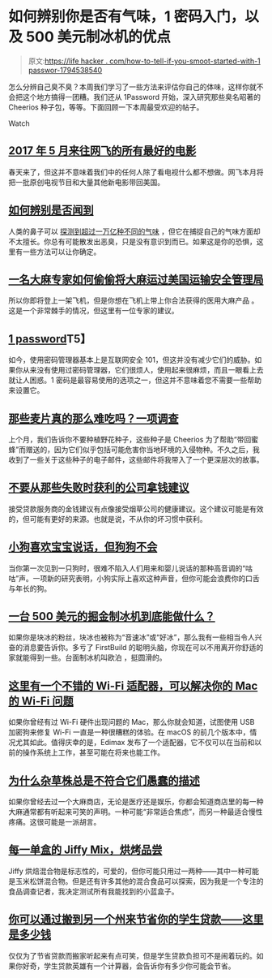 # 如何辨别你是否有气味，1 密码入门，以及 500 美元制冰机的优点

> 原文:[https://life hacker . com/how-to-tell-if-you-smoot-started-with-1 passwor-1794538540](https://lifehacker.com/how-to-tell-if-you-smell-getting-started-with-1passwor-1794538540)

怎么分辨自己臭不臭？本周我们学习了一些方法来评估你自己的体味，这样你就不会把这个地方搞得一团糟。我们还从 1Password 开始，深入研究那些臭名昭著的 Cheerios 种子包，等等。下面回顾一下本周最受欢迎的帖子。

Watch

## [**2017 年 5 月来往网飞的所有最好的电影**](http://lifehacker.com/all-the-best-movies-coming-to-and-leaving-in-may-2017-1794453943#_ga=1.192848298.1224299049.1454957731)

春天来了，但这并不意味着我们中的任何人除了看电视什么都不想做。网飞本月将把一批原创电视节目和大量其他新电影带回美国。

## [**如何辨别是否闻到**](http://lifehacker.com/how-to-tell-if-you-smell-1794394513)

人类的鼻子可以 [探测到超过一万亿种不同的气味](http://vosshall.rockefeller.edu/assets/file/BushdidScience2014.pdf) ，但它在捕捉自己的气味方面却不太擅长。你总有可能散发出恶臭，只是没有意识到而已。如果这是你的恐惧，这里有一些方法可以让你确定。

## [**一名大麻专家如何偷偷将大麻运过美国运输安全管理局**](http://lifehacker.com/how-a-cannabis-expert-sneaks-weed-past-the-tsa-1794340594)

所以你即将登上一架飞机，但是你想在飞机上带上你合法获得的医用大麻产品 。这是一个非常棘手的情况，但这里有一位专家的建议。

## [**1 password**](http://lifehacker.com/the-beginners-guide-to-1password-1794464866#_ga=1.157762618.1224299049.1454957731)T5】

如今，使用密码管理器基本上是互联网安全 101，但这并没有减少它们的威胁。如果你从来没有使用过密码管理器，它们很烦人，使用起来很麻烦，而且一眼看上去就让人困惑。1 密码是最容易使用的选项之一，但这并不意味着您不需要一些帮助来设置它。

## [**那些麦片真的那么难吃吗？一项调查**](http://lifehacker.com/were-those-cheerios-seeds-really-so-bad-an-investigati-1794454979)

上个月，我们告诉你不要种植野花种子，这些种子是 Cheerios 为了帮助“带回蜜蜂”而赠送的，因为它们似乎包括可能危害你当地环境的入侵物种。不久之后，我收到了一些关于这些种子的电子邮件，这些邮件将我带入了一个更深层次的故事。

## [**不要从那些失败时获利的公司拿钱建议**](http://twocents.lifehacker.com/dont-take-money-advice-from-companies-that-profit-when-1794513890)

接受贷款服务商的金钱建议有点像接受烟草公司的健康建议。这个建议可能是有效的，但可能有更好的来源。也就是说，不从你的坏习惯中获利。

## [**小狗喜欢宝宝说话，但狗狗不会**](http://lifehacker.com/puppies-love-your-baby-talk-but-dogs-dont-1794355775)

当你第一次见到一只狗时，很难不陷入人们用来和婴儿说话的那种高音调的“咕咕”声。一项新的研究表明，小狗实际上喜欢这种声音，但你可能会浪费你的口舌与年长的狗。

## [**一台 500 美元的掘金制冰机到底能做什么？**](http://skillet.lifehacker.com/what-exactly-does-one-do-with-a-500-nugget-ice-machine-1794231937)

如果你是块冰的粉丝，块冰也被称为“音速冰”或“好冰”，那么我有一些相当令人兴奋的消息要告诉你。多亏了 FirstBuild 的聪明头脑，你现在可以不用离开你舒适的家就能得到一些。台面制冰机叫欧泊 ，挺圆滑的。

## [**这里有一个不错的 Wi-Fi 适配器，可以解决你的 Mac 的 Wi-Fi 问题**](http://lifehacker.com/heres-a-decent-wi-fi-adapter-thatll-solve-your-macs-bus-1794426956)

如果你曾经有过 Wi-Fi 硬件出现问题的 Mac，那么你就会知道，试图使用 USB 加密狗来修复 Wi-Fi 一直是一种很糟糕的体验。在 macOS 的前几个版本中，情况尤其如此。值得庆幸的是，Edimax 发布了一个适配器，它不仅可以在当前和以前的操作系统上工作，甚至可能在将来也能工作。

## [**为什么杂草株总是不符合它们愚蠢的描述**](http://lifehacker.com/why-weed-strains-dont-always-live-up-to-their-stupid-de-1794498747)

如果你曾经去过一个大麻商店，无论是医疗还是娱乐，你都会知道商店里的每一种大麻通常都有听起来可笑的声明。一种可能“非常适合焦虑”，而另一种最适合慢性疼痛。这很可能是一派胡言。

## [**每一单盒的 Jiffy Mix，烘烤品尝**](http://skillet.lifehacker.com/every-little-box-of-jiffy-mix-baked-and-tasted-1794465191)

Jiffy 烘焙混合物是标志性的，可爱的，但你可能只用过一两种——其中一种可能是玉米松饼混合物。但是还有许多其他的混合食品可以探索，因为我是一个专注的食品调查记者，我决定测试所有我能找到的小蓝盒子。

## [**你可以通过搬到另一个州来节省你的学生贷款——这里是多少钱**](http://lifehacker.com/you-could-save-on-your-student-loan-by-moving-to-a-diff-1794294655)

仅仅为了节省贷款而搬家听起来有点可笑，但是学生贷款负担可不是闹着玩的。如果你好奇，学生贷款英雄有一个计算器，会告诉你有多少你可能会节省。
